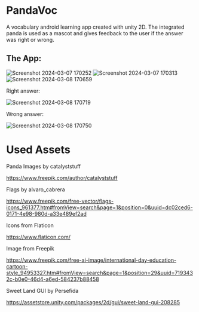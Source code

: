 # PandaVoc
A vocabulary android learning app created with unity 2D.
The integrated panda is used as a mascot and gives feedback to the user if the answer was right or wrong.

## The App:


![Screenshot 2024-03-07 170252](https://github.com/beckaa/VocabularyApp/assets/44342265/38906808-7f46-4246-bbdb-0cb274578096)
![Screenshot 2024-03-07 170313](https://github.com/beckaa/VocabularyApp/assets/44342265/e6f1611a-a785-4820-aa0d-87867e951c81)
![Screenshot 2024-03-08 170659](https://github.com/beckaa/VocabularyApp/assets/44342265/ad4c7aab-d186-4d3e-9ff0-063f0a06d98e)


Right answer:

![Screenshot 2024-03-08 170719](https://github.com/beckaa/VocabularyApp/assets/44342265/3ca741fb-cbdc-46cb-aa9f-64494b3ff92e)

Wrong answer:

![Screenshot 2024-03-08 170750](https://github.com/beckaa/VocabularyApp/assets/44342265/b3452406-3180-4e25-b715-2d3933db2ac8)


# Used Assets
Panda Images by catalyststuff

https://www.freepik.com/author/catalyststuff

Flags by alvaro_cabrera

https://www.freepik.com/free-vector/flags-icons_961377.htm#fromView=search&page=1&position=0&uuid=dc02ced6-0171-4e98-980d-a33e489ef2ad


Icons from Flaticon

https://www.flaticon.com/

Image from Freepik

https://www.freepik.com/free-ai-image/international-day-education-cartoon-style_94953327.htm#fromView=search&page=1&position=29&uuid=7193432c-b0e0-46d4-a6ed-584237b88458

Sweet Land GUI by Persefida

https://assetstore.unity.com/packages/2d/gui/sweet-land-gui-208285

